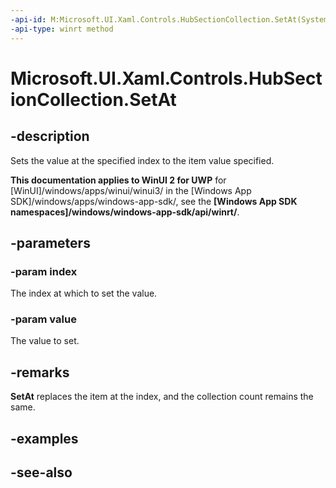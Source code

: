 ```yaml
---
-api-id: M:Microsoft.UI.Xaml.Controls.HubSectionCollection.SetAt(System.UInt32,Microsoft.UI.Xaml.Controls.HubSection)
-api-type: winrt method
---
```


<!-- Method syntax
public void SetAt(System.UInt32 index, Windows.UI.Xaml.Controls.HubSection value)
-->

# Microsoft.UI.Xaml.Controls.HubSectionCollection.SetAt

## -description
Sets the value at the specified index to the item value specified.

**This documentation applies to WinUI 2 for UWP** for [WinUI]/windows/apps/winui/winui3/ in the [Windows App SDK]/windows/apps/windows-app-sdk/, see the **[Windows App SDK namespaces]/windows/windows-app-sdk/api/winrt/**.

## -parameters
### -param index
The index at which to set the value.

### -param value
The value to set.

## -remarks
**SetAt** replaces the item at the index, and the collection count remains the same.

## -examples

## -see-also
